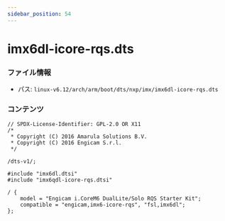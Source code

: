 ```yaml
---
sidebar_position: 54
---
```

# imx6dl-icore-rqs.dts

### ファイル情報

- パス: `linux-v6.12/arch/arm/boot/dts/nxp/imx/imx6dl-icore-rqs.dts`

### コンテンツ

```dts
// SPDX-License-Identifier: GPL-2.0 OR X11
/*
 * Copyright (C) 2016 Amarula Solutions B.V.
 * Copyright (C) 2016 Engicam S.r.l.
 */

/dts-v1/;

#include "imx6dl.dtsi"
#include "imx6qdl-icore-rqs.dtsi"

/ {
	model = "Engicam i.CoreM6 DualLite/Solo RQS Starter Kit";
	compatible = "engicam,imx6-icore-rqs", "fsl,imx6dl";
};

```
